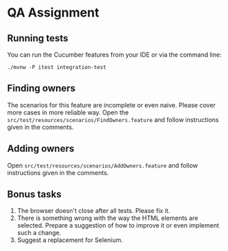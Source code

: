 # QA Assignment

## Running tests
You can run the Cucumber features from your IDE or via the command line:
```shell
./mvnw -P itest integration-test
```

## Finding owners
The scenarios for this feature are incomplete or even naive. Please cover more cases in more reliable way.
Open the `src/test/resources/scenarios/FindOwners.feature` and follow instructions given in the comments.

## Adding owners
Open `src/test/resources/scenarios/AddOwners.feature` and follow instructions given in the comments.

## Bonus tasks
1. The browser doesn't close after all tests. Please fix it.
2. There is something wrong with the way the HTML elements are selected.
   Prepare a suggestion of how to improve it or even implement such a change.
3. Suggest a replacement for Selenium.
